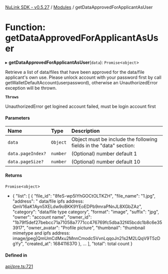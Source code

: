 [NuLink SDK - v0.5.27](../README.md) / [Modules](../modules.md) / getDataApprovedForApplicantAsUser

# Function: getDataApprovedForApplicantAsUser

▸ **getDataApprovedForApplicantAsUser**(`data`): `Promise`<`object`\>

Retrieve a list of data/files that have been approved for the data/file applicant's own use.
Please unlock account with your password first by call getWalletDefaultAccount(userpassword), otherwise an UnauthorizedError exception will be thrown.

**`Throws`**

UnauthorizedError get logined account failed, must be login account first

#### Parameters

| Name | Type | Description |
| :------ | :------ | :------ |
| `data` | `Object` | Object must be include the following fields in the "data" section: |
| `data.pageIndex?` | `number` | (Optional) number default 1 |
| `data.pageSize?` | `number` | (Optional) number default 10 |

#### Returns

`Promise`<`object`\>

- {
               "list": [
                 {
                   "file_id": "8feS-wp5lYhGOCtOLTKZH",
                   "file_name": "1.jpg",
                   "address": " data/file ipfs address: QmV16aK1Ayn5XELdw9oBKK9YEoEDPb9mraPNnJL8XGbZAz",
                   "category": "data/file type category",
                   "format": "image",
                   "suffix": "jpg",
                   "owner": "account name",
                   "owner_id": "1b79f5def27bebcc71a71058a7771cc476769fc5dba32f45bcdc1b8c6e353917",
                   "owner_avatar": "Profile picture",
                   "thumbnail": "thumbnail mimetype and ipfs address: image/jpeg|QmUmCdMxu2MnnCmodc5VvnLqqoJn21s2M2LQqV9T5zDgYy",
                   "created_at": 1684116370
                 },
                 ...
             ],
             "total": total count
           }

#### Defined in

[api/pre.ts:721](https://github.com/NuLink-network/nulink-sdk/blob/caaf0a6/src/api/pre.ts#L721)

